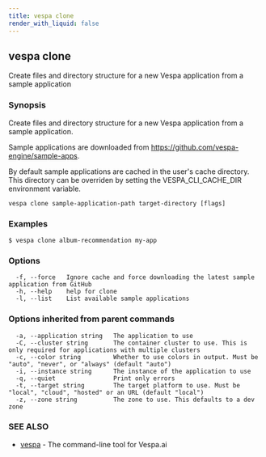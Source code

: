 ```yaml
---
title: vespa clone
render_with_liquid: false
---
```


## vespa clone

Create files and directory structure for a new Vespa application from a sample application

### Synopsis

Create files and directory structure for a new Vespa application
from a sample application.

Sample applications are downloaded from
https://github.com/vespa-engine/sample-apps.

By default sample applications are cached in the user's cache directory. This
directory can be overriden by setting the VESPA_CLI_CACHE_DIR environment
variable.

```
vespa clone sample-application-path target-directory [flags]
```

### Examples

```
$ vespa clone album-recommendation my-app
```

### Options

```
  -f, --force   Ignore cache and force downloading the latest sample application from GitHub
  -h, --help    help for clone
  -l, --list    List available sample applications
```

### Options inherited from parent commands

```
  -a, --application string   The application to use
  -C, --cluster string       The container cluster to use. This is only required for applications with multiple clusters
  -c, --color string         Whether to use colors in output. Must be "auto", "never", or "always" (default "auto")
  -i, --instance string      The instance of the application to use
  -q, --quiet                Print only errors
  -t, --target string        The target platform to use. Must be "local", "cloud", "hosted" or an URL (default "local")
  -z, --zone string          The zone to use. This defaults to a dev zone
```

### SEE ALSO

* [vespa](vespa.html)	 - The command-line tool for Vespa.ai

